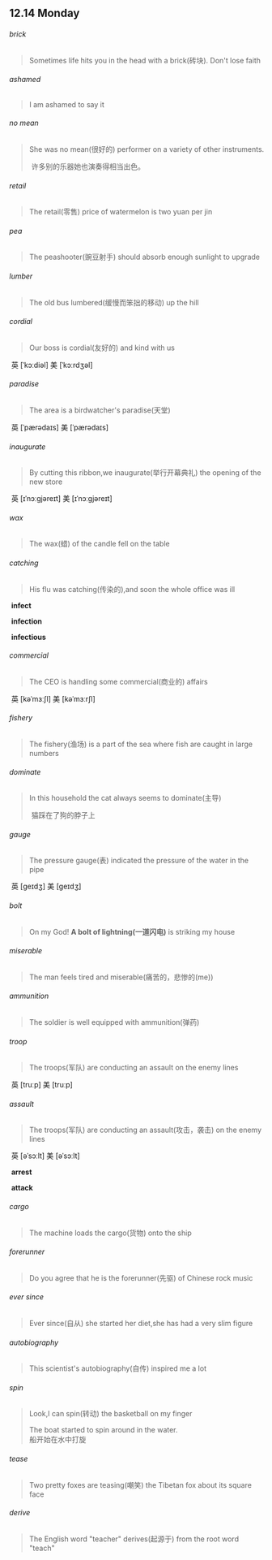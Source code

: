## 12.14	Monday

###### brick

> Sometimes life hits you in the head with a brick(砖块). Don't lose faith

###### ashamed

> I am ashamed to say it

###### no mean

>She was no mean(很好的) performer on a variety of other instruments.  
>
>​	许多别的乐器她也演奏得相当出色。

###### retail

> The retail(零售) price of watermelon is two yuan per jin

###### pea

> The peashooter(豌豆射手) should absorb enough sunlight to upgrade

###### lumber

> The old bus lumbered(缓慢而笨拙的移动) up the hill

###### cordial

> Our boss is cordial(友好的) and kind with us

​	英 [ˈkɔːdiəl]   美 [ˈkɔːrdʒəl] 

###### paradise

> The area is a birdwatcher's paradise(天堂)

​	英 [ˈpærədaɪs]   美 [ˈpærədaɪs] 

###### inaugurate

> By cutting this ribbon,we inaugurate(举行开幕典礼) the opening of the new store

​	英 [ɪˈnɔːɡjəreɪt]   美 [ɪˈnɔːɡjəreɪt] 

###### wax

> The wax(蜡) of the candle fell on the table

###### catching

> His flu was catching(传染的),and soon the whole office was ill

​	**infect**

​	**infection**

​	**infectious**

###### commercial

> The CEO is handling some commercial(商业的) affairs

​	英 [kəˈmɜːʃl]   美 [kəˈmɜːrʃl] 

###### fishery

> The fishery(渔场) is a part of the sea where fish are caught in large numbers

###### dominate

> In this household the cat always seems to dominate(主导)
>
> ​	猫踩在了狗的脖子上

###### gauge

> The pressure gauge(表) indicated the pressure of the water in the pipe

​	英 [ɡeɪdʒ]   美 [ɡeɪdʒ] 

###### bolt

> On my God! **A bolt of lightning(一道闪电)** is striking my house

###### miserable

> The man feels tired and miserable(痛苦的，悲惨的(me))

###### ammunition

> The soldier is well equipped with ammunition(弹药)

###### troop

> The troops(军队) are conducting an assault on the enemy lines

​	英 [truːp]   美 [truːp] 

###### assault

>The troops(军队) are conducting an assault(攻击，袭击) on the enemy lines

​	英 [əˈsɔːlt]   美 [əˈsɔːlt] 

​	**arrest**

​	**attack**

###### cargo

> The machine loads the cargo(货物) onto the ship

###### forerunner

> Do you agree that he is the forerunner(先驱) of Chinese rock music

###### ever since

> Ever since(自从) she started her diet,she has had a very slim figure

###### autobiography

> This scientist's autobiography(自传) inspired me a lot

###### spin

> Look,I can spin(转动) the basketball on my finger
>
> The boat started to spin around in the water.  
> 	船开始在水中打旋

###### tease

> Two pretty foxes are teasing(嘲笑) the Tibetan fox about its square face

###### derive

> The English word "teacher" derives(起源于) from the root word "teach"

